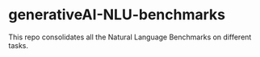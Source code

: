 # generativeAI-NLU-benchmarks
This repo consolidates all the Natural Language Benchmarks on different tasks. 
